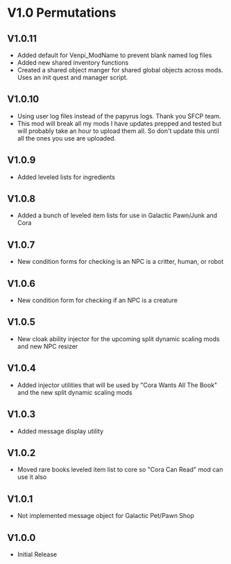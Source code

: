 # V1.0 Permutations

## V1.0.11
* Added default for Venpi_ModName to prevent blank named log files
* Added new shared inventory functions
* Created a shared object manger for shared global objects across mods. Uses an init quest and manager script. 

## V1.0.10
* Using user log files instead of the papyrus logs. Thank you SFCP team. 
* This mod will break all my mods I have updates prepped and tested but will probably take an hour to upload them all. So don't update this until all the ones you use are uploaded.

## V1.0.9
* Added leveled lists for ingredients

## V1.0.8
* Added a bunch of leveled item lists for use in Galactic Pawn/Junk and Cora

## V1.0.7
* New condition forms for checking is an NPC is a critter, human, or robot

## V1.0.6
* New condition form for checking if an NPC is a creature

## V1.0.5
* New cloak ability injector for the upcoming split dynamic scaling mods and new NPC resizer

## V1.0.4
* Added injector utilities that will be used by "Cora Wants All The Book" and the new split dynamic scaling mods

## V1.0.3
* Added message display utility

## V1.0.2
* Moved rare books leveled item list to core so "Cora Can Read" mod can use it also

## V1.0.1
* Not implemented message object for Galactic Pet/Pawn Shop

## V1.0.0
* Initial Release